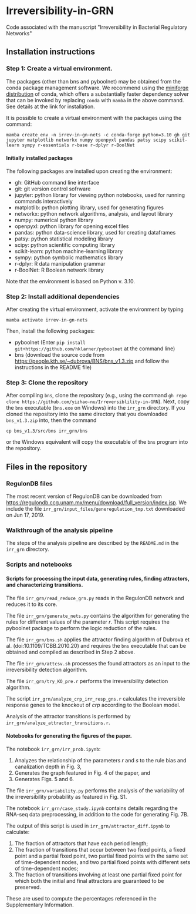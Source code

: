# Irreversibility-in-GRN
Code associated with the manuscript "Irreversibility in Bacterial Regulatory Networks"

## Installation instructions

### Step 1: Create a virtual environment. 
The packages (other than bns and pyboolnet) may be obtained from the conda package management software. 
We recommend using the [miniforge distribution](https://github.com/conda-forge/miniforge) of conda, which offers a substantially faster dependency solver that can be invoked by replacing `conda` with `mamba` in the above command. 
See details at the link for installation.

It is possible to create a virtual environment with the packages using the command:

`mamba create env -n irrev-in-gn-nets -c conda-forge python=3.10 gh git jupyter matplotlib networkx numpy openpyxl pandas patsy scipy scikit-learn sympy r-essentials r-base r-dplyr r-BoolNet`


#### Initially installed packages

The following packages are installed upon creating the environment:

* gh: GitHub command line interface
* git: git version control sofrware
* jupyter: python library for viewing python notebooks, used for running commands interactively
* matplotlib: python plotting library, used for generating figures
* networkx: python network algorithms, analysis, and layout library
* numpy: numerical python library
* openpyxl: python library for opening excel files
* pandas: python data-science library, used for creating dataframes
* patsy: python statistical modeling library
* scipy: python scientific computing library
* scikit-learn: python machine-learning library
* sympy: python symbolic mathematics library
* r-dplyr: R data manipulation grammar
* r-BoolNet: R Boolean network library

Note that the environment is based on Python v. 3.10.

### Step 2: Install additional dependencies
After creating the virtual environment, activate the environment by typing

`mamba activate irrev-in-gn-nets`

Then, install the following packages:
* pyboolnet (Enter `pip install git+https://github.com/hklarner/pyboolnet` at the command line)
* bns (download the source code from https://people.kth.se/~dubrova/BNS/bns_v1.3.zip and follow the instructions in the README file)

### Step 3: Clone the repository
After compiling `bns`, clone the repository (e.g., using the command `gh repo clone https://github.com/yizhao-nu/Irreversiblility-in-GRN`). 
Next, copy the `bns` executable (`bns.exe` on Windows) into the `irr_grn` directory.
If you cloned the repository into the same directory that you downloaded `bns_v1.3.zip` into, then
the command

`cp bns_v1.3/src/bns irr_grn/bns`

or the Windows equivalent will copy the executable of the `bns` program into the repository.


## Files in the repository
### RegulonDB files
The most recent version of RegulonDB can be downloaded from https://regulondb.ccg.unam.mx/menu/download/full_version/index.jsp. We include the file `irr_grn/input_files/generegulation_tmp.txt` downloaded on Jun 17, 2019.

### Walkthrough of the analysis pipeline
The steps of the analysis pipeline are described by the `README.md` in the `irr_grn` directory.

### Scripts and notebooks

#### Scripts for processing the input data, generating rules, finding attractors, and characterizing transitions.
The file `irr_grn/read_reduce_grn.py` reads in the RegulonDB network and reduces it to its core.

The file `irr_grn/generate_nets.py` contains the algorithm for generating the rules for different values of the parameter $r$. This script requires the pyboolnet package to perform the logic reduction of the rules.

The file `irr_grn/bns.sh` applies the attractor finding algorithm of Dubrova et al. (doi:10.1109/TCBB.2010.20) and requires the `bns` executable that can be obtained and compiled as described in Step 2 above.

The file `irr_grn/attcsv.sh` processes the found attractors as an input to the irreversibility detection algorithm.

The file `irr_grn/try_KO_pre.r` performs the irreversibility detection algorithm.

The script `irr_grn/analyze_crp_irr_resp_gns.r` calculates the irreversible response genes to the knockout of _crp_ according to the Boolean model.

Analysis of the attractor transitions is performed by `irr_grn/analyze_attractor_transitions.r`. 

#### Notebooks for generating the figures of the paper.

The notebook `irr_grn/irr_prob.ipynb`:

1. Analyzes the relationship of the parameters $r$ and $s$ to the rule bias and canalization depth in Fig. 3,
2. Generates the graph featured in Fig. 4 of the paper, and
3. Generates Figs. 5 and 6.

The file `irr_grn/variability.py` performs the analysis of the variability of the irreversibility probability as featured in Fig. S1.

The notebook `irr_grn/case_study.ipynb` contains details regarding the RNA-seq data preprocessing, in addition to the code for generating Fig. 7B.

The output of this script is used in `irr_grn/attractor_diff.ipynb` to calculate:

1. The fraction of attractors that have each period length;
2. The fraction of transitions that occur between two fixed points, a fixed point and a partial fixed point, two partial fixed points with the same set of time-dependent nodes, and two partial fixed points with different sets of time-dependent nodes;
3. The fraction of transitions involving at least one partial fixed point for which both the initial and final attractors are guaranteed to be preserved.

These are used to compute the percentages referenced in the Supplementary Information.
